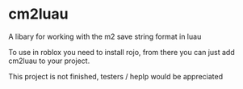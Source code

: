 # cm2luau
A libary for working with the m2 save string format in luau

To use in roblox you need to install rojo, from there you can just add cm2luau to your project.

 This project is not finished, testers / heplp would be appreciated

 
